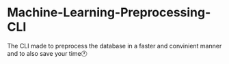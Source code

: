 # Machine-Learning-Preprocessing-CLI
The CLI made to preprocess the database in a faster and convinient manner and to also save your time🕐
